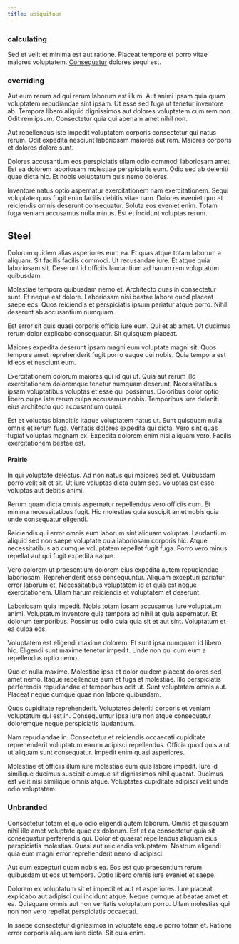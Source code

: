 ```yaml
---
title: ubiquitous
---
```


### calculating

Sed et velit et minima est aut ratione. Placeat tempore et porro vitae maiores voluptatem. [Consequatur](/facere/saint_lucia.md) dolores sequi est.

### overriding

Aut eum rerum ad qui rerum laborum est illum. Aut animi ipsam quia quam voluptatem repudiandae sint ipsam. Ut esse sed fuga ut tenetur inventore ab. Tempora libero aliquid dignissimos aut dolores voluptatem cum rem non. Odit rem ipsum. Consectetur quia qui aperiam amet nihil non.

Aut repellendus iste impedit voluptatem corporis consectetur qui natus rerum. Odit expedita nesciunt laboriosam maiores aut rem. Maiores corporis et dolores dolore sunt.

Dolores accusantium eos perspiciatis ullam odio commodi laboriosam amet. Est ea dolorem laboriosam molestiae perspiciatis eum. Odio sed ab deleniti quae dicta hic. Et nobis voluptatum quis nemo dolores.

Inventore natus optio aspernatur exercitationem nam exercitationem. Sequi voluptate quos fugit enim facilis debitis vitae nam. Dolores eveniet quo et reiciendis omnis deserunt consequatur. Soluta eos eveniet enim. Totam fuga veniam accusamus nulla minus. Est et incidunt voluptas rerum.

## Steel

Dolorum quidem alias asperiores eum ea. Et quas atque totam laborum a aliquam. Sit facilis facilis commodi. Ut recusandae iure. Et atque quia laboriosam sit. Deserunt id officiis laudantium ad harum rem voluptatum quibusdam.

Molestiae tempora quibusdam nemo et. Architecto quas in consectetur sunt. Et neque est dolore. Laboriosam nisi beatae labore quod placeat saepe eos. Quos reiciendis et perspiciatis ipsum pariatur atque porro. Nihil deserunt ab accusantium numquam.

Est error sit quis quasi corporis officia iure eum. Qui et ab amet. Ut ducimus rerum dolor explicabo consequatur. Sit quisquam placeat.

Maiores expedita deserunt ipsam magni eum voluptate magni sit. Quos tempore amet reprehenderit fugit porro eaque qui nobis. Quia tempora est id eos et nesciunt eum.

Exercitationem dolorum maiores qui id qui ut. Quia aut rerum illo exercitationem doloremque tenetur numquam deserunt. Necessitatibus ipsam voluptatibus voluptas et esse qui possimus. Doloribus dolor optio libero culpa iste rerum culpa accusamus nobis. Temporibus iure deleniti eius architecto quo accusantium quasi.

Est et voluptas blanditiis itaque voluptatem natus ut. Sunt quisquam nulla omnis et rerum fuga. Veritatis dolores expedita qui dicta. Vero sint quas fugiat voluptas magnam ex. Expedita dolorem enim nisi aliquam vero. Facilis exercitationem beatae est.

#### Prairie

In qui voluptate delectus. Ad non natus qui maiores sed et. Quibusdam porro velit sit et sit. Ut iure voluptas dicta quam sed. Voluptas est esse voluptas aut debitis animi.

Rerum quam dicta omnis aspernatur repellendus vero officiis cum. Et minima necessitatibus fugit. Hic molestiae quia suscipit amet nobis quia unde consequatur eligendi.

Reiciendis qui error omnis eum laborum sint aliquam voluptas. Laudantium aliquid sed non saepe voluptate quia laboriosam corporis hic. Atque necessitatibus ab cumque voluptatem repellat fugit fuga. Porro vero minus repellat aut qui fugit expedita eaque.

Vero dolorem ut praesentium dolorem eius expedita autem repudiandae laboriosam. Reprehenderit esse consequuntur. Aliquam excepturi pariatur error laborum et. Necessitatibus voluptatem id et quia est neque exercitationem. Ullam harum reiciendis et voluptatem et deserunt.

Laboriosam quia impedit. Nobis totam ipsam accusamus iure voluptatum animi. Voluptatum inventore quia tempora ad nihil at quia aspernatur. Et dolorum temporibus. Possimus odio quia quia sit et aut sint. Voluptatum et ea culpa eos.

Voluptatem est eligendi maxime dolorem. Et sunt ipsa numquam id libero hic. Eligendi sunt maxime tenetur impedit. Unde non qui cum eum a repellendus optio nemo.

Quo et nulla maxime. Molestiae ipsa et dolor quidem placeat dolores sed amet nemo. Itaque repellendus eum et fuga et molestiae. Illo perspiciatis perferendis repudiandae et temporibus odit ut. Sunt voluptatem omnis aut. Placeat neque cumque quae non labore quibusdam.

Quos cupiditate reprehenderit. Voluptates deleniti corporis et veniam voluptatum qui est in. Consequuntur ipsa iure non atque consequatur doloremque neque perspiciatis laudantium.

Nam repudiandae in. Consectetur et reiciendis occaecati cupiditate reprehenderit voluptatum earum adipisci repellendus. Officia quod quis a ut ut aliquam sunt consequatur. Impedit enim quasi asperiores.

Molestiae et officiis illum iure molestiae eum quis labore impedit. Iure id similique ducimus suscipit cumque sit dignissimos nihil quaerat. Ducimus est velit nisi similique omnis atque. Voluptates cupiditate adipisci velit unde odio voluptatem.

### Unbranded

Consectetur totam et quo odio eligendi autem laborum. Omnis et quisquam nihil illo amet voluptate quae ex dolorum. Est et ea consectetur quia sit consequatur perferendis qui. Dolor et quaerat repellendus aliquam eius perspiciatis molestias. Quasi aut reiciendis voluptatem. Nostrum eligendi quia eum magni error reprehenderit nemo id adipisci.

Aut cum excepturi quam nobis ea. Eos est quo praesentium rerum quibusdam ut eos ut tempora. Optio libero omnis iure eveniet et saepe.

Dolorem ex voluptatum sit et impedit et aut et asperiores. Iure placeat explicabo aut adipisci qui incidunt atque. Neque cumque at beatae amet et ea. Quisquam omnis aut non veritatis voluptatum porro. Ullam molestias qui non non vero repellat perspiciatis occaecati.

In saepe consectetur dignissimos in voluptate eaque porro totam et. Ratione error corporis aliquam iure dicta. Sit quia enim.
